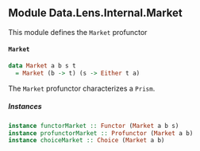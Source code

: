 ## Module Data.Lens.Internal.Market

This module defines the `Market` profunctor

#### `Market`

``` purescript
data Market a b s t
  = Market (b -> t) (s -> Either t a)
```

The `Market` profunctor characterizes a `Prism`.

##### Instances
``` purescript
instance functorMarket :: Functor (Market a b s)
instance profunctorMarket :: Profunctor (Market a b)
instance choiceMarket :: Choice (Market a b)
```


